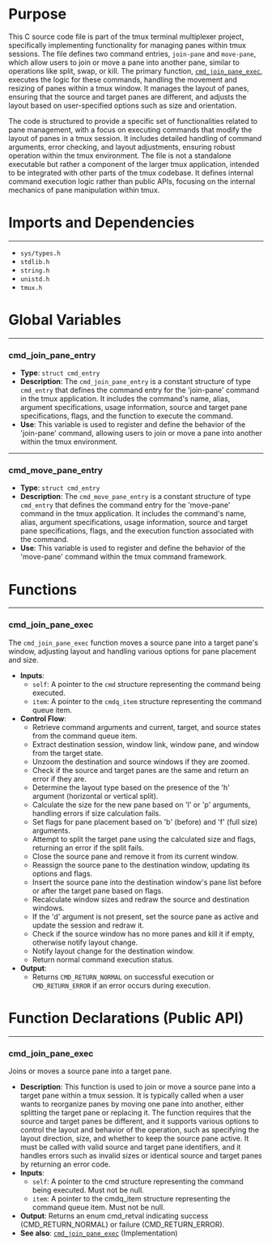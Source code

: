 # Purpose
This C source code file is part of the tmux terminal multiplexer project, specifically implementing functionality for managing panes within tmux sessions. The file defines two command entries, `join-pane` and `move-pane`, which allow users to join or move a pane into another pane, similar to operations like split, swap, or kill. The primary function, [`cmd_join_pane_exec`](#cmd_join_pane_exec), executes the logic for these commands, handling the movement and resizing of panes within a tmux window. It manages the layout of panes, ensuring that the source and target panes are different, and adjusts the layout based on user-specified options such as size and orientation.

The code is structured to provide a specific set of functionalities related to pane management, with a focus on executing commands that modify the layout of panes in a tmux session. It includes detailed handling of command arguments, error checking, and layout adjustments, ensuring robust operation within the tmux environment. The file is not a standalone executable but rather a component of the larger tmux application, intended to be integrated with other parts of the tmux codebase. It defines internal command execution logic rather than public APIs, focusing on the internal mechanics of pane manipulation within tmux.
# Imports and Dependencies

---
- `sys/types.h`
- `stdlib.h`
- `string.h`
- `unistd.h`
- `tmux.h`


# Global Variables

---
### cmd_join_pane_entry
- **Type**: `struct cmd_entry`
- **Description**: The `cmd_join_pane_entry` is a constant structure of type `cmd_entry` that defines the command entry for the 'join-pane' command in the tmux application. It includes the command's name, alias, argument specifications, usage information, source and target pane specifications, flags, and the function to execute the command.
- **Use**: This variable is used to register and define the behavior of the 'join-pane' command, allowing users to join or move a pane into another within the tmux environment.


---
### cmd_move_pane_entry
- **Type**: `struct cmd_entry`
- **Description**: The `cmd_move_pane_entry` is a constant structure of type `cmd_entry` that defines the command entry for the 'move-pane' command in the tmux application. It includes the command's name, alias, argument specifications, usage information, source and target pane specifications, flags, and the execution function associated with the command.
- **Use**: This variable is used to register and define the behavior of the 'move-pane' command within the tmux command framework.


# Functions

---
### cmd_join_pane_exec<!-- {{#callable:cmd_join_pane_exec}} -->
The `cmd_join_pane_exec` function moves a source pane into a target pane's window, adjusting layout and handling various options for pane placement and size.
- **Inputs**:
    - `self`: A pointer to the `cmd` structure representing the command being executed.
    - `item`: A pointer to the `cmdq_item` structure representing the command queue item.
- **Control Flow**:
    - Retrieve command arguments and current, target, and source states from the command queue item.
    - Extract destination session, window link, window pane, and window from the target state.
    - Unzoom the destination and source windows if they are zoomed.
    - Check if the source and target panes are the same and return an error if they are.
    - Determine the layout type based on the presence of the 'h' argument (horizontal or vertical split).
    - Calculate the size for the new pane based on 'l' or 'p' arguments, handling errors if size calculation fails.
    - Set flags for pane placement based on 'b' (before) and 'f' (full size) arguments.
    - Attempt to split the target pane using the calculated size and flags, returning an error if the split fails.
    - Close the source pane and remove it from its current window.
    - Reassign the source pane to the destination window, updating its options and flags.
    - Insert the source pane into the destination window's pane list before or after the target pane based on flags.
    - Recalculate window sizes and redraw the source and destination windows.
    - If the 'd' argument is not present, set the source pane as active and update the session and redraw it.
    - Check if the source window has no more panes and kill it if empty, otherwise notify layout change.
    - Notify layout change for the destination window.
    - Return normal command execution status.
- **Output**:
    - Returns `CMD_RETURN_NORMAL` on successful execution or `CMD_RETURN_ERROR` if an error occurs during execution.


# Function Declarations (Public API)

---
### cmd_join_pane_exec<!-- {{#callable_declaration:cmd_join_pane_exec}} -->
Joins or moves a source pane into a target pane.
- **Description**: This function is used to join or move a source pane into a target pane within a tmux session. It is typically called when a user wants to reorganize panes by moving one pane into another, either splitting the target pane or replacing it. The function requires that the source and target panes be different, and it supports various options to control the layout and behavior of the operation, such as specifying the layout direction, size, and whether to keep the source pane active. It must be called with valid source and target pane identifiers, and it handles errors such as invalid sizes or identical source and target panes by returning an error code.
- **Inputs**:
    - `self`: A pointer to the cmd structure representing the command being executed. Must not be null.
    - `item`: A pointer to the cmdq_item structure representing the command queue item. Must not be null.
- **Output**: Returns an enum cmd_retval indicating success (CMD_RETURN_NORMAL) or failure (CMD_RETURN_ERROR).
- **See also**: [`cmd_join_pane_exec`](#cmd_join_pane_exec)  (Implementation)


